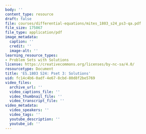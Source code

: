 ```yaml
---
body: ''
content_type: resource
draft: false
file: courses/differential-equations/mites_1803_s24_ps3-qa.pdf
file_size: 175067
file_type: application/pdf
image_metadata:
  caption: ''
  credit: ''
  image-alt: ''
learning_resource_types:
- Problem Sets with Solutions
license: https://creativecommons.org/licenses/by-nc-sa/4.0/
resourcetype: Document
title: 'ES.1803 S24: Pset 3: Solutions'
uid: fc14c4b6-0adf-4e67-8cbd-80d8f2be5769
video_files:
  archive_url: ''
  video_captions_file: ''
  video_thumbnail_file: ''
  video_transcript_file: ''
video_metadata:
  video_speakers: ''
  video_tags: ''
  youtube_description: ''
  youtube_id: ''
---
```

